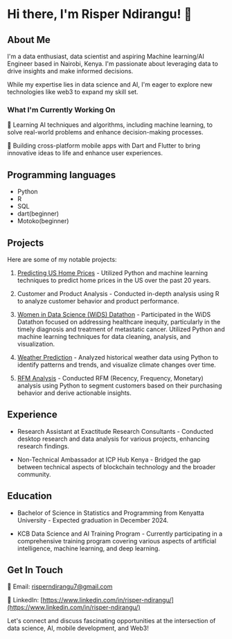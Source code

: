 # Hi there, I'm Risper Ndirangu! 👋

## About Me
I'm a data enthusiast, data scientist and aspiring Machine learning/AI Engineer based in Nairobi, Kenya. I'm passionate about leveraging data to drive insights and make informed decisions.

While my expertise lies in data science and AI, I'm eager to explore new technologies like web3 to expand my skill set.

### What I'm Currently Working On

🤖 Learning AI techniques and algorithms, including machine learning, to solve real-world problems and enhance decision-making processes.

📱 Building cross-platform mobile apps with Dart and Flutter to bring innovative ideas to life and enhance user experiences.


## Programming languages 
- Python
- R
- SQL
- dart(beginner)
- Motoko(beginner)

## Projects
Here are some of my notable projects:
1. [Predicting US Home Prices](https://github.com/Risper8/Home-Prices-in-US) - Utilized Python and machine learning techniques to predict home prices in the US over the past 20 years.
   
2. Customer and Product Analysis - Conducted in-depth analysis using R to analyze customer behavior and product performance.
   
3. [Women in Data Science (WiDS) Datathon](https://www.kaggle.com/code/risperndirangu/wids-datathon) - Participated in the WiDS Datathon focused on addressing healthcare inequity, particularly in the timely diagnosis and treatment of metastatic cancer. Utilized Python and machine learning techniques for data cleaning, analysis, and visualization.

4. [Weather Prediction](https://www.kaggle.com/code/risperndirangu/weather-prediction) - Analyzed historical weather data using Python to identify patterns and trends, and visualize climate changes over time.
   
5.  [RFM Analysis](https://www.kaggle.com/code/risperndirangu/rfm-analysis) - Conducted RFM (Recency, Frequency, Monetary) analysis using Python to segment customers based on their purchasing behavior and derive actionable insights.

## Experience

- Research Assistant at Exactitude Research Consultants - Conducted desktop research and data analysis for various projects, enhancing research findings.
  
- Non-Technical Ambassador at ICP Hub Kenya - Bridged the gap between technical aspects of blockchain technology and the broader community.

## Education

- Bachelor of Science in Statistics and Programming from Kenyatta University - Expected graduation in December 2024.
  
- KCB Data Science and AI Training Program -  Currently participating in a comprehensive training program covering various aspects of artificial intelligence, machine learning, and deep learning.

## Get In Touch
📧 Email: [risperndirangu7@gmail.com](mailto:risperndirangu7@gmail.com)

🔗 LinkedIn: [https://www.linkedin.com/in/risper-ndirangu/](https://www.linkedin.com/in/risper-ndirangu/)


Let's connect and discuss fascinating opportunities at the intersection of data science, AI, mobile development, and Web3!

